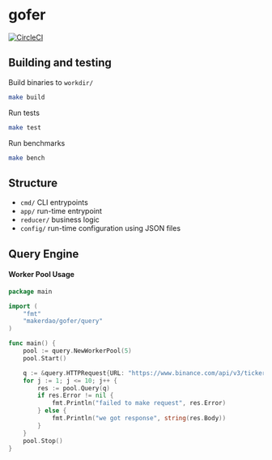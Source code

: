 # gofer

[![CircleCI](https://circleci.com/gh/makerdao/gofer.svg?style=svg&circle-token=a7007c0430edac55d1625526a2ad7c0151bbc8c6)](https://circleci.com/gh/makerdao/gofer)

## Building and testing

Build binaries to `workdir/`

```sh
make build
```

Run tests

```sh
make test
```

Run benchmarks

```sh
make bench
```

## Structure

  - `cmd/` CLI entrypoints
  - `app/` run-time entrypoint
  - `reducer/` business logic
  - `config/` run-time configuration using JSON files


## Query Engine

#### Worker Pool Usage

```go
package main

import (
	"fmt"
	"makerdao/gofer/query"
)

func main() {
	pool := query.NewWorkerPool(5)
	pool.Start()

	q := &query.HTTPRequest{URL: "https://www.binance.com/api/v3/ticker/price?symbol=ETHBTC"}
	for j := 1; j <= 10; j++ {
		res := pool.Query(q)
		if res.Error != nil {
			fmt.Println("failed to make request", res.Error)
		} else {
			fmt.Println("we got response", string(res.Body))
		}
	}
	pool.Stop()
}
```
